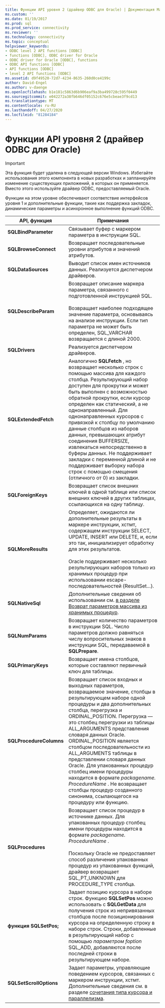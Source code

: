 ```yaml
---
title: Функции API уровня 2 (драйвер ODBC для Oracle) | Документация Майкрософт
ms.custom: ''
ms.date: 01/19/2017
ms.prod: sql
ms.prod_service: connectivity
ms.reviewer: ''
ms.technology: connectivity
ms.topic: conceptual
helpviewer_keywords:
- ODBC level 2 API functions [ODBC]
- functions [ODBC], ODBC driver for Oracle
- ODBC driver for Oracle [ODBC], functions
- ODBC API functions [ODBC]
- API functions [ODBC]
- level 2 API functions [ODBC]
ms.assetid: d9f49520-72d7-4234-8635-260d0ce4199c
author: David-Engel
ms.author: v-daenge
ms.openlocfilehash: b1e181c5863d6b906eaf9a3ba499728c595f0449
ms.sourcegitcommit: e042272a38fb646df05152c676e5cbeae3f9cd13
ms.translationtype: MT
ms.contentlocale: ru-RU
ms.lasthandoff: 04/27/2020
ms.locfileid: "81284184"
---
```

# <a name="level-2-api-functions-odbc-driver-for-oracle"></a>Функции API уровня 2 (драйвер ODBC для Oracle)
> [!IMPORTANT]  
>  Эта функция будет удалена в следующей версии Windows. Избегайте использования этого компонента в новых разработках и запланируйте изменение существующих приложений, в которых он применяется. Вместо этого используйте драйвер ODBC, предоставляемый Oracle.  
  
 Функции на этом уровне обеспечивают соответствие интерфейсов уровня 1 и дополнительные функции, такие как поддержка закладок, динамические параметры и асинхронное выполнение функций ODBC.  
  
|API, функция|Примечания|  
|------------------|-----------|  
|**SQLBindParameter**|Связывает буфер с маркером параметра в инструкции SQL.|  
|**SQLBrowseConnect**|Возвращает последовательные уровни атрибутов и значений атрибутов.|  
|**SQLDataSources**|Выводит список имен источников данных. Реализуется диспетчером драйверов.|  
|**SQLDescribeParam**|Возвращает описание маркера параметра, связанного с подготовленной инструкцией SQL.<br /><br /> Возвращает наиболее подходящее значение параметра, основываясь на анализе инструкции. Если тип параметра не может быть определен, SQL_VARCHAR возвращается с длиной 2000.|  
|**SQLDrivers**|Реализуется диспетчером драйверов.|  
|**SQLExtendedFetch**|Аналогично **SQLFetch** , но возвращает несколько строк с помощью массива для каждого столбца. Результирующий набор доступен для прокрутки и может быть выполнен с возможностью обратной прокрутки, если курсор определен как статический, а не однонаправленный. Для однонаправленных курсоров с привязкой к столбцу по умолчанию данные столбцов из наборов данных, превышающих атрибут соединения BUFFERSIZE, извлекаться непосредственно в буферы данных. Не поддерживает закладки с переменной длиной и не поддерживает выборку набора строк с помощью смещения (отличного от 0) из закладки.|  
|**SQLForeignKeys**|Возвращает список внешних ключей в одной таблице или список внешних ключей в других таблицах, ссылающихся на одну таблицу.|  
|**SQLMoreResults**|Определяет, ожидаются ли дополнительные результаты в маркере инструкции, хстмт, содержащем инструкции SELECT, UPDATE, INSERT или DELETE, и, если это так, инициализирует обработку для этих результатов.<br /><br /> Oracle поддерживает несколько результирующих наборов только из хранимых процедур при использовании escape-последовательностей {ResultSet...}.|  
|**SQLNativeSql**|Дополнительные сведения об использовании см. [в разделе Возврат параметров массива из хранимых процедур](../../odbc/microsoft/returning-array-parameters-from-stored-procedures.md).|  
|**SQLNumParams**|Возвращает количество параметров в инструкции SQL. Число параметров должно равняться числу вопросительных знаков в инструкции SQL, передаваемой в **SQLPrepare**.|  
|**SQLPrimaryKeys**|Возвращает имена столбцов, которые составляют первичный ключ для таблицы.|  
|**SQLProcedureColumns**|Возвращает список входных и выходных параметров, возвращаемое значение, столбцы в результирующем наборе одной процедуры и два дополнительных столбца, перегрузка и ORDINAL_POSITION. Перегрузка — это столбец перегрузки из таблицы ALL_ARGUMENTS представления словаря данных Oracle. ORDINAL_POSITION является столбцом последовательности из ALL_ARGUMENTS таблицы в представлении словаря данных Oracle. Для упакованных процедур столбец имени процедуры находится в формате *packagename. ProcedureName* . Не возвращает столбцы процедур созданного синонима, ссылающегося на процедуру или функцию.|  
|**SQLProcedures**|Возвращает список процедур в источнике данных. Для упакованных процедур столбец имени процедуры находится в формате *packagename. ProcedureName* .<br /><br /> Поскольку Oracle не предоставляет способ различения упакованных процедур из упакованных функций, драйвер возвращает SQL_PT_UNKNOWN для PROCEDURE_TYPE столбца.|  
|**функция SQLSetPos;**|Задает позицию курсора в наборе строк. Функцию **SQLSetPos** можно использовать с **SQLGetData** для получения строк из непривязанных столбцов после позиционирования курсора на определенную строку в наборе строк. Строки, добавленные в результирующий набор с помощью *параметром foption* SQL_ADD, добавляются после последней строки в результирующем наборе.|  
|**SQLSetScrollOptions**|Задает параметры, управляющие поведением курсоров, связанных с маркером инструкции, хстмт. Дополнительные сведения см. в разделе [сочетания типа курсора и параллелизма](../../odbc/microsoft/cursor-type-and-concurrency-combinations.md).|
